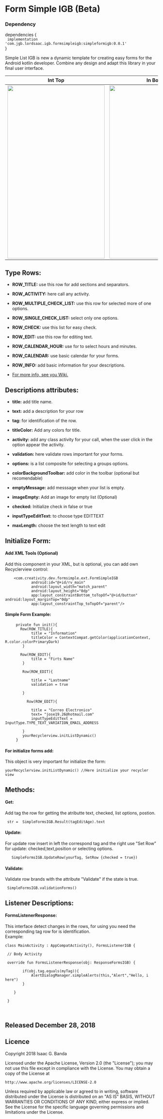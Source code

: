 # Form Simple IGB (Beta)

### Dependency

dependencies {
<br>
` implementation 'com.jgb.lordsaac.igb.formsimpleigb:simpleformigb:0.0.1'`
 <br>
}

Simple List IGB is new a dynamic template for creating easy forms for the Android kotlin developer. Combine any design and adapt this library in your final user interface.

<p align="center">

|Int Top|In Bottom|
|:----:|:----:|
|<img  height="568" width="320" src="https://github.com/LordSaac/FormSimpleIGB/blob/master/Media/Screenshot_20181224-103520.png">|<img  height="568" width="320" src="https://github.com/LordSaac/FormSimpleIGB/blob/master/Media/Screenshot_20181224-103524.png">|
</p>

## Type Rows: 
*	**ROW_TITLE:** use this row for add sections and separators. 

*	**ROW_ACTIVITY:** here call any activity. 

*	**ROW_MULTIPLE_CHECK_LIST:** use this row for selected more of one options.

*	**ROW_SINGLE_CHECK_LIST:** select only one options.

*	**ROW_CHECK:** use this list for easy check.

*	**ROW_EDIT:** use this row for editing text.

*	**ROW_CALENDAR_HOUR:** use for to select hours and minutes.

*	**ROW_CALENDAR:** use basic calendar for your forms.

*	**ROW_INFO:** add basic information for your descriptions.  

*  [For more info, see you Wiki.](https://github.com/LordSaac/FormSimpleIGB/wiki)

## Descriptions attributes: 

*	**title:** add title name.

*	**text:** add a description for your row

*	**tag:** for identification of the row.

*	**titleColor:** Add any colors for title.

*	**activity:** add any class activity for your call, when the user click in the option appear the activity.

*	**validation:** here validate rows important for your forms.

*	**options:** is a list composite for selecting a groups options.

*	**colorBackgroundToolbar:** add color in the toolbar (optional but recomendable)

*	**emptyMessage:** add messsage when your list is empty.

*	**imageEmpty:** Add an image for empty list (Optional)

*	**checked:** Initialize check in false or true

*	**inputTypeEditText:** to choose type EDITTEXT

*	**maxLength:** choose the text length to text edit

## Initialize Form:  
#### Add XML Tools (Optional)
Add this component in your XML, but is optional, you can add own Recyclerview control: 
```
    <com.creativity.dev.formsimple.ext.FormSimpleIGB
            android:id="@+id/rv_main"
            android:layout_width="match_parent"
            android:layout_height="0dp"
            app:layout_constraintBottom_toTopOf="@+id/button" android:layout_marginTop="0dp"
            app:layout_constraintTop_toTopOf="parent"/>
```
#### Simple Form Example:  
```
     private fun init(){
       Row(ROW_TITLE){ 
            title = "Information"
            titleColor = ContextCompat.getColor(applicationContext, R.color.colorPrimaryDark) 
        }
        
       Row(ROW_EDIT){
            title = "Firts Name" 
        }

        Row(ROW_EDIT){

            title = "Lastname"
            validation = true

        }
        
          Row(ROW_EDIT){

            title = "Correo Electronico"
            text= "jose19.26@hotmail.com"
            inputTypeEditText = InputType.TYPE_TEXT_VARIATION_EMAIL_ADDRESS 

        } 
        yourRecyclerview.initListDynamic()       
     } 
```

#### For initialize forms add: 
This object is very important for initialize the form: 
```
yourRecyclerview.initListDynamic() //Here initialize your recycler view
```
## Methods:
#### Get:
Add tag the row for getting the atributte text, checked, list options, postion. 
```
 str =  SimpleFormsIGB.Result(tagEditAge).text 
```
#### Update:
For update row insert in left the correspond tag and the right use "Set Row" for update: checked,text,position or selecting options.
```
   SimpleFormsIGB.UpdateRow(yourTag, SetRow {checked = true})
```
#### Validate:
Validate row brands with the attribute "Validate" if the state is true. 
```
 SimpleFormsIGB.validationForms() 
```
## Listener Descriptions: 
#### FormsListenerResponse: 
This interface detect changes in the rows, for using you need the corresponding tag row for is identification. 
<br>
Example:
```
class MainActivity : AppCompatActivity(), FormsListenerIGB {
 
 // Body Activity
 
 override fun FormsListenerResponse(obj: ResponseFormsIGB) {

        if(obj.tag.equals(myTag)){
            AlertDialogManager.simpleAlerts(this,"Alert","Hello, i here")
        }

    }
   
 }
```
<br>
<h2>Released December 28, 2018</h2>

## Licence

Copyright 2018 Isaac G. Banda

Licensed under the Apache License, Version 2.0 (the "License");
you may not use this file except in compliance with the License.
You may obtain a copy of the License at

    http://www.apache.org/licenses/LICENSE-2.0

Unless required by applicable law or agreed to in writing, software
distributed under the License is distributed on an "AS IS" BASIS,
WITHOUT WARRANTIES OR CONDITIONS OF ANY KIND, either express or implied.
See the License for the specific language governing permissions and
limitations under the License.

